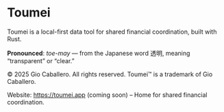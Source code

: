 # Toumei

Toumei is a local-first data tool for shared financial coordination, built with Rust.

**Pronounced**: *toe-may* — from the Japanese word 透明, meaning “transparent” or “clear.”

© 2025 Gio Caballero. All rights reserved.
Toumei™ is a trademark of Gio Caballero.

Website: https://toumei.app (coming soon) – Home for shared financial coordination.
